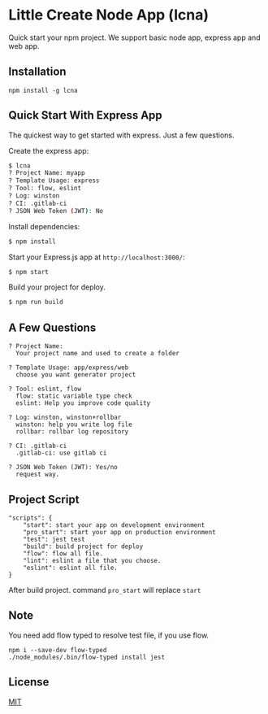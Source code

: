 # Little Create Node App (lcna)

Quick start your npm project. We support basic node app, express app and web app.

## Installation 

```
npm install -g lcna
```

## Quick Start With Express App

The quickest way to get started with express.
Just a few questions.

Create the express app:

```bash
$ lcna
? Project Name: myapp
? Template Usage: express
? Tool: flow, eslint
? Log: winston
? CI: .gitlab-ci
? JSON Web Token (JWT): No
```

Install dependencies:

```bash
$ npm install
```

Start your Express.js app at `http://localhost:3000/`:

```bash
$ npm start
```

Build your project for deploy.

```bash
$ npm run build
```

## A Few Questions
```
? Project Name:
  Your project name and used to create a folder
  
? Template Usage: app/express/web
  choose you want generator project
  
? Tool: eslint, flow
  flow: static variable type check
  eslint: Help you improve code quality

? Log: winston, winston+rollbar
  winston: help you write log file
  rollbar: rollbar log repository

? CI: .gitlab-ci
  .gitlab-ci: use gitlab ci

? JSON Web Token (JWT): Yes/no
  request way.

```

## Project Script

```
"scripts": {
    "start": start your app on development environment
    "pro_start": start your app on production environment
    "test": jest test
    "build": build project for deploy
    "flow": flow all file.
    "lint": eslint a file that you choose.
    "eslint": eslint all file.
}
```
After build project. command `pro_start` will replace `start`

## Note
You need add flow typed to resolve test file, if you use flow.

```
npm i --save-dev flow-typed
./node_modules/.bin/flow-typed install jest
```
## License

[MIT](LICENSE)
